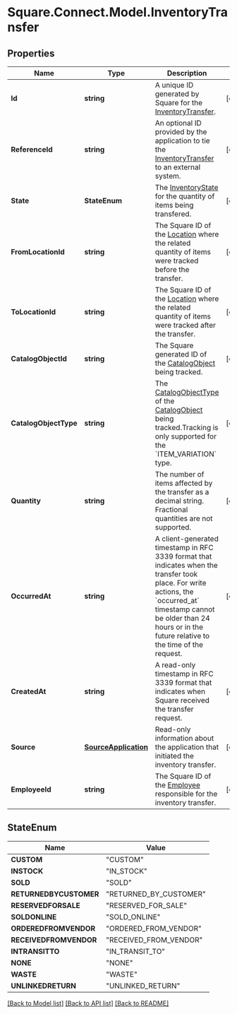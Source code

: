 # Square.Connect.Model.InventoryTransfer
## Properties

Name | Type | Description | Notes
------------ | ------------- | ------------- | -------------
**Id** | **string** | A unique ID generated by Square for the [InventoryTransfer](#type-inventorytransfer). | [optional] 
**ReferenceId** | **string** | An optional ID provided by the application to tie the [InventoryTransfer](#type-inventorytransfer) to an external system. | [optional] 
**State** | **StateEnum** | The [InventoryState](#type-inventorystate) for the quantity of items being transfered. | [optional] 
**FromLocationId** | **string** | The Square ID of the [Location](#type-location) where the related quantity of items were tracked before the transfer. | [optional] 
**ToLocationId** | **string** | The Square ID of the [Location](#type-location) where the related quantity of items were tracked after the transfer. | [optional] 
**CatalogObjectId** | **string** | The Square generated ID of the [CatalogObject](#type-catalogobject) being tracked. | [optional] 
**CatalogObjectType** | **string** | The [CatalogObjectType](#type-catalogobjecttype) of the [CatalogObject](#type-catalogobject) being tracked.Tracking is only supported for the &#x60;ITEM_VARIATION&#x60; type. | [optional] 
**Quantity** | **string** | The number of items affected by the transfer as a decimal string. Fractional quantities are not supported. | [optional] 
**OccurredAt** | **string** | A client-generated timestamp in RFC 3339 format that indicates when the transfer took place. For write actions, the &#x60;occurred_at&#x60; timestamp cannot be older than 24 hours or in the future relative to the time of the request. | [optional] 
**CreatedAt** | **string** | A read-only timestamp in RFC 3339 format that indicates when Square received the transfer request. | [optional] 
**Source** | [**SourceApplication**](SourceApplication.md) | Read-only information about the application that initiated the inventory transfer. | [optional] 
**EmployeeId** | **string** | The Square ID of the [Employee](#type-employee) responsible for the inventory transfer. | [optional] 


## StateEnum

Name | Value
------------ | -------------
**CUSTOM** | "CUSTOM"
**INSTOCK** | "IN_STOCK"
**SOLD** | "SOLD"
**RETURNEDBYCUSTOMER** | "RETURNED_BY_CUSTOMER"
**RESERVEDFORSALE** | "RESERVED_FOR_SALE"
**SOLDONLINE** | "SOLD_ONLINE"
**ORDEREDFROMVENDOR** | "ORDERED_FROM_VENDOR"
**RECEIVEDFROMVENDOR** | "RECEIVED_FROM_VENDOR"
**INTRANSITTO** | "IN_TRANSIT_TO"
**NONE** | "NONE"
**WASTE** | "WASTE"
**UNLINKEDRETURN** | "UNLINKED_RETURN"



[[Back to Model list]](../README.md#documentation-for-models) [[Back to API list]](../README.md#documentation-for-api-endpoints) [[Back to README]](../README.md)

